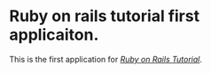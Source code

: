 # Ruby on rails tutorial first applicaiton.

This is the first application for [*Ruby on Rails Tutorial*](http://www.kaka-anak.co.tank/).